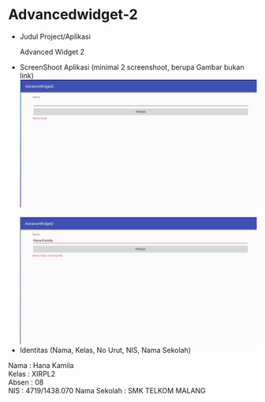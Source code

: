 # Advancedwidget-2

* Judul Project/Aplikasi<br>
  <p> Advanced Widget 2 </p>
* ScreenShoot Aplikasi (minimal 2 screenshoot, berupa Gambar bukan link)<br>
<img src = "https://github.com/hanakamila/Advancedwidget-2/blob/master/2-aw-01.JPG"><br><br>
<img src = "https://github.com/hanakamila/Advancedwidget-2/blob/master/2-aw-02.JPG"><br>
* Identitas (Nama, Kelas, No Urut, NIS, Nama Sekolah)
<p>
Nama  : Hana Kamila <br>
Kelas : XIRPL2<br>
Absen : 08<br>
NIS   : 4719/1438.070
Nama Sekolah  : SMK TELKOM MALANG
</p>
